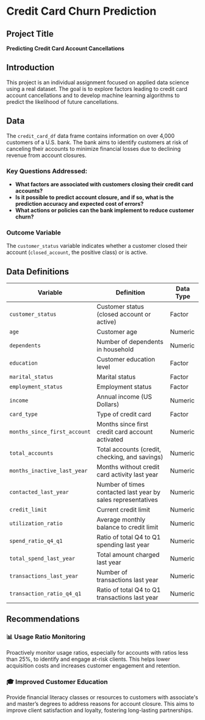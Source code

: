 # Credit Card Churn Prediction

## Project Title
**Predicting Credit Card Account Cancellations**

## Introduction
This project is an individual assignment focused on applied data science using a real dataset. The goal is to explore factors leading to credit card account cancellations and to develop machine learning algorithms to predict the likelihood of future cancellations.

## Data
The `credit_card_df` data frame contains information on over 4,000 customers of a U.S. bank. The bank aims to identify customers at risk of canceling their accounts to minimize financial losses due to declining revenue from account closures.

### Key Questions Addressed:
- **What factors are associated with customers closing their credit card accounts?**
- **Is it possible to predict account closure, and if so, what is the prediction accuracy and expected cost of errors?**
- **What actions or policies can the bank implement to reduce customer churn?**

### Outcome Variable
The `customer_status` variable indicates whether a customer closed their account (`closed_account`, the positive class) or is active.

## Data Definitions

| Variable | Definition | Data Type |
|----------|------------|-----------|
| `customer_status` | Customer status (closed account or active) | Factor |
| `age` | Customer age | Numeric |
| `dependents` | Number of dependents in household | Numeric |
| `education` | Customer education level | Factor |
| `marital_status` | Marital status | Factor |
| `employment_status` | Employment status | Factor |
| `income` | Annual income (US Dollars) | Numeric |
| `card_type` | Type of credit card | Factor |
| `months_since_first_account` | Months since first credit card account activated | Numeric |
| `total_accounts` | Total accounts (credit, checking, and savings) | Numeric |
| `months_inactive_last_year` | Months without credit card activity last year | Numeric |
| `contacted_last_year` | Number of times contacted last year by sales representatives | Numeric |
| `credit_limit` | Current credit limit | Numeric |
| `utilization_ratio` | Average monthly balance to credit limit | Numeric |
| `spend_ratio_q4_q1` | Ratio of total Q4 to Q1 spending last year | Numeric |
| `total_spend_last_year` | Total amount charged last year | Numeric |
| `transactions_last_year` | Number of transactions last year | Numeric |
| `transaction_ratio_q4_q1` | Ratio of total Q4 to Q1 transactions last year | Numeric |

## Recommendations

### 📊 Usage Ratio Monitoring
Proactively monitor usage ratios, especially for accounts with ratios less than 25%, to identify and engage at-risk clients. This helps lower acquisition costs and increases customer engagement and retention.

### 🎓 Improved Customer Education
Provide financial literacy classes or resources to customers with associate's and master’s degrees to address reasons for account closure. This aims to improve client satisfaction and loyalty, fostering long-lasting partnerships.
